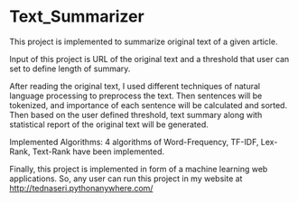 # Text_Summarizer
This project is implemented to summarize original text of a given article. 

Input of this project is URL of the original text and a threshold that user can set to define length of summary.

After reading the original text, I used different techniques of natural language processing to preprocess the text. Then sentences will be tokenized, and importance of each sentence will be calculated and sorted. Then based on the user defined threshold, text summary along with statistical report of the original text will be generated.

Implemented Algorithms: 4 algorithms of Word-Frequency, TF-IDF, Lex-Rank, Text-Rank have been implemented.

Finally, this project is implemented in form of a machine learning web applications. So, any user can run this project in my website at http://tednaseri.pythonanywhere.com/
